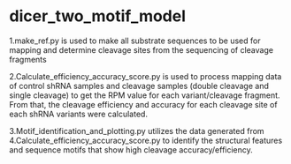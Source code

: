 # dicer_two_motif_model
1.make_ref.py is used to make all substrate sequences to be used for mapping and determine cleavage sites from the sequencing of cleavage fragments

2.Calculate_efficiency_accuracy_score.py is used to process mapping data of control shRNA samples and cleavage samples (double cleavage and single cleavage) to get the RPM value for each variant/cleavage fragment. From that, the cleavage efficiency and accuracy for each cleavage site of each shRNA variants were calculated.

3.Motif_identification_and_plotting.py utilizes the data generated from 4.Calculate_efficiency_accuracy_score.py to identify the structural features and sequence motifs that show high cleavage accuracy/efficiency.
